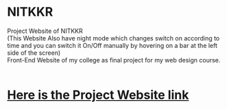 # NITKKR
Project Website of NITKKR
<br>
(This Website Also have night mode which changes switch on according to time and you can switch it On/Off manually by hovering on a bar at the left side of the screen)
<br>
Front-End Website of my college as final project for my web design course.
<br>
<br>
# <a href="https://mrprem27.github.io/NITKKR/">Here is the Project Website link</a>
